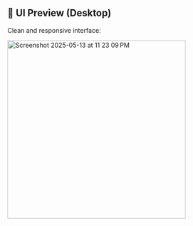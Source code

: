 <h2>🎨 UI Preview (Desktop)</h2>
<p>Clean and responsive interface:</p>
<img width="400" alt="Screenshot 2025-05-13 at 11 23 09 PM" src="https://github.com/user-attachments/assets/2ee9dd70-66b4-4138-8466-7db602e51618" />

